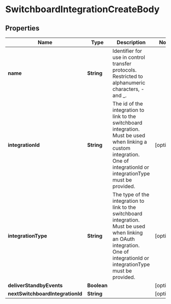 

# SwitchboardIntegrationCreateBody

## Properties

Name | Type | Description | Notes
------------ | ------------- | ------------- | -------------
**name** | **String** | Identifier for use in control transfer protocols. Restricted to alphanumeric characters, - and _. | 
**integrationId** | **String** | The id of the integration to link to the switchboard integration. Must be used when linking a custom integration. One of integrationId or integrationType must be provided. |  [optional]
**integrationType** | **String** | The type of the integration to link to the switchboard integration. Must be used when linking an OAuth integration. One of integrationId or integrationType must be provided. |  [optional]
**deliverStandbyEvents** | **Boolean** |  |  [optional]
**nextSwitchboardIntegrationId** | **String** |  |  [optional]



